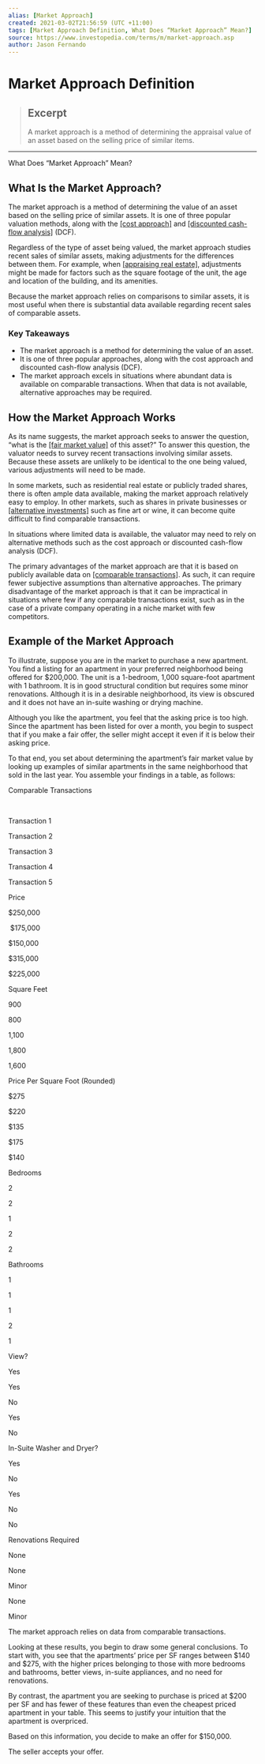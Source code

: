 ```yaml
---
alias: [Market Approach]
created: 2021-03-02T21:56:59 (UTC +11:00)
tags: [Market Approach Definition, What Does “Market Approach” Mean?]
source: https://www.investopedia.com/terms/m/market-approach.asp
author: Jason Fernando
---
```


# Market Approach Definition

> ## Excerpt
> A market approach is a method of determining the appraisal value of an asset based on the selling price of similar items.

---

What Does “Market Approach” Mean?
## What Is the Market Approach?

The market approach is a method of determining the value of an asset based on the selling price of similar assets. It is one of three popular valuation methods, along with the [[cost approach]](https://www.investopedia.com/terms/c/cost-approach.asp) and [[discounted cash-flow analysis]](https://www.investopedia.com/terms/d/dcf.asp) (DCF).

Regardless of the type of asset being valued, the market approach studies recent sales of similar assets, making adjustments for the differences between them. For example, when [[appraising real estate]](https://www.investopedia.com/articles/realestate/12/real-estate-valuation.asp), adjustments might be made for factors such as the square footage of the unit, the age and location of the building, and its amenities.

Because the market approach relies on comparisons to similar assets, it is most useful when there is substantial data available regarding recent sales of comparable assets.

### Key Takeaways

-   The market approach is a method for determining the value of an asset.
-   It is one of three popular approaches, along with the cost approach and discounted cash-flow analysis (DCF).
-   The market approach excels in situations where abundant data is available on comparable transactions. When that data is not available, alternative approaches may be required.

## How the Market Approach Works

As its name suggests, the market approach seeks to answer the question, “what is the [[fair market value]](https://www.investopedia.com/terms/f/fairmarketvalue.asp) of this asset?” To answer this question, the valuator needs to survey recent transactions involving similar assets. Because these assets are unlikely to be identical to the one being valued, various adjustments will need to be made.

In some markets, such as residential real estate or publicly traded shares, there is often ample data available, making the market approach relatively easy to employ. In other markets, such as shares in private businesses or [[alternative investments]](https://www.investopedia.com/terms/a/alternative_investment.asp) such as fine art or wine, it can become quite difficult to find comparable transactions.

In situations where limited data is available, the valuator may need to rely on alternative methods such as the cost approach or discounted cash-flow analysis (DCF).

The primary advantages of the market approach are that it is based on publicly available data on [[comparable transactions]](https://www.investopedia.com/terms/c/comparable-transaction.asp). As such, it can require fewer subjective assumptions than alternative approaches. The primary disadvantage of the market approach is that it can be impractical in situations where few if any comparable transactions exist, such as in the case of a private company operating in a niche market with few competitors.

## Example of the Market Approach

To illustrate, suppose you are in the market to purchase a new apartment. You find a listing for an apartment in your preferred neighborhood being offered for $200,000. The unit is a 1-bedroom, 1,000 square-foot apartment with 1 bathroom. It is in good structural condition but requires some minor renovations. Although it is in a desirable neighborhood, its view is obscured and it does not have an in-suite washing or drying machine. 

Although you like the apartment, you feel that the asking price is too high. Since the apartment has been listed for over a month, you begin to suspect that if you make a fair offer, the seller might accept it even if it is below their asking price.

To that end, you set about determining the apartment’s fair market value by looking up examples of similar apartments in the same neighborhood that sold in the last year. You assemble your findings in a table, as follows:

Comparable Transactions

 

Transaction 1

Transaction 2

Transaction 3

Transaction 4

Transaction 5

Price

$250,000

 $175,000

$150,000

$315,000

$225,000

Square Feet

900

800

1,100

1,800

1,600

Price Per Square Foot (Rounded)

$275

$220

$135

$175

$140

Bedrooms

2

2

1

2

2

Bathrooms

1

1

1

2

1

View?

Yes

Yes

No

Yes

No

In-Suite Washer and Dryer?

Yes

No

Yes

No

No

Renovations Required

None

None

Minor

None

Minor

The market approach relies on data from comparable transactions.

Looking at these results, you begin to draw some general conclusions. To start with, you see that the apartments’ price per SF ranges between $140 and $275, with the higher prices belonging to those with more bedrooms and bathrooms, better views, in-suite appliances, and no need for renovations.

By contrast, the apartment you are seeking to purchase is priced at $200 per SF and has fewer of these features than even the cheapest priced apartment in your table. This seems to justify your intuition that the apartment is overpriced.

Based on this information, you decide to make an offer for $150,000.

The seller accepts your offer.
